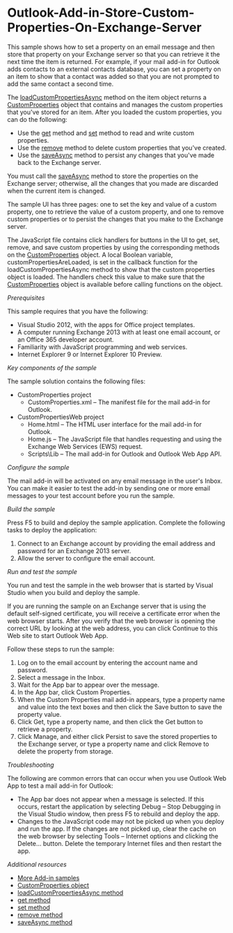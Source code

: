 # Outlook-Add-in-Store-Custom-Properties-On-Exchange-Server
This sample shows how to set a property on an email message and then store that property on your Exchange server so that you can retrieve it the next time the item is returned. For example, if your mail add-in for Outlook adds contacts to an external contacts database, you can set a property on an item to show that a contact was added so that you are not prompted to add the same contact a second time.

The  [loadCustomPropertiesAsync](http://msdn.microsoft.com/library/dfbec151-8ea7-4915-b723-09ea1396a261) method on the item object returns a  [CustomProperties](http://msdn.microsoft.com/library/%2095a69bd6-c4dc-429a-8b27-e2b68f74f3e3) object that contains and manages the custom properties that you've stored for an item. After you loaded the custom properties, you can do the following:

* Use the [get](http://msdn.microsoft.com/library/3ab90551-138a-482d-9d93-4cdb20db193b) method and [set](http://msdn.microsoft.com/library/03a8b253-b681-4a09-b828-80d9cf46ca9d) method to read and write custom properties. 
* Use the [remove](http://msdn.microsoft.com/library/01983beb-766f-4308-9e23-e840e950f7e3) method to delete custom properties that you've created. 
* Use the [saveAsync](http://msdn.microsoft.com/library/690d5aa9-62b5-4e5c-9548-62dfdbb5fa56) method to persist any changes that you've made back to the Exchange server. 

You must call the [saveAsync](http://msdn.microsoft.com/library/690d5aa9-62b5-4e5c-9548-62dfdbb5fa56) method to store the properties on the Exchange server; otherwise, all the changes that you made are discarded when the current item is changed.

The sample UI has three pages: one to set the key and value of a custom property, one to retrieve the value of a custom property, and one to remove custom properties or to persist the changes that you make to the Exchange server.

The JavaScript file contains click handlers for buttons in the UI to get, set, remove, and save custom properties by using the corresponding methods on the [CustomProperties](http://msdn.microsoft.com/library/%2095a69bd6-c4dc-429a-8b27-e2b68f74f3e3) object. A local Boolean variable, customPropertiesAreLoaded, is set in the callback function for the  loadCustomPropertiesAsync method to show that the custom properties object is loaded. The handlers check this value to make sure that the [CustomProperties](http://msdn.microsoft.com/library/%2095a69bd6-c4dc-429a-8b27-e2b68f74f3e3) object is available before calling functions on the object. 

*Prerequisites*

This sample requires that you have the following:

* Visual Studio 2012, with the apps for Office project templates. 
* A computer running Exchange 2013 with at least one email account, or an Office 365 developer account. 
* Familiarity with JavaScript programming and web services. 
* Internet Explorer 9 or Internet Explorer 10 Preview. 

*Key components of the sample*

The sample solution contains the following files:

* CustomProperties project 
  * CustomProperties.xml – The manifest file for the mail add-in for Outlook. 
* CustomPropertiesWeb project
  * Home.html – The HTML user interface for the mail add-in for Outlook. 
  * Home.js – The JavaScript file that handles requesting and using the Exchange Web Services (EWS) request. 
  * Scripts\Lib – The mail add-in for Outlook and Outlook Web App API. 


*Configure the sample*

The mail add-in will be activated on any email message in the user's Inbox. You can make it easier to test the add-in by sending one or more email messages to your test account before you run the sample.

*Build the sample*

Press F5 to build and deploy the sample application. Complete the following tasks to deploy the application:

1. Connect to an Exchange account by providing the email address and password for an Exchange 2013 server. 
2. Allow the server to configure the email account. 

*Run and test the sample*

You run and test the sample in the web browser that is started by Visual Studio when you build and deploy the sample.

If you are running the sample on an Exchange server that is using the default self-signed certificate, you will receive a certificate error when the web browser starts. After you verify that the web browser is opening the correct URL by looking at the web address, you can click Continue to this Web site to start Outlook Web App.

Follow these steps to run the sample:

1. Log on to the email account by entering the account name and password. 
2. Select a message in the Inbox. 
3. Wait for the App bar to appear over the message. 
4. In the App bar, click Custom Properties. 
5. When the Custom Properties mail add-in appears, type a property name and value into the text boxes and then click the Save button to save the property value. 
6. Click Get, type a property name, and then click the Get button to retrieve a property. 
7. Click Manage, and either click Persist to save the stored properties to the Exchange server, or type a property name and click Remove to delete the property from storage. 

*Troubleshooting*

The following are common errors that can occur when you use Outlook Web App to test a mail add-in for Outlook:

* The App bar does not appear when a message is selected. If this occurs, restart the application by selecting Debug – Stop Debugging in the Visual Studio window, then press F5 to rebuild and deploy the app. 
* Changes to the JavaScript code may not be picked up when you deploy and run the app. If the changes are not picked up, clear the cache on the web browser by selecting Tools – Internet options and clicking the Delete… button. Delete the temporary Internet files and then restart the app. 

*Additional resources*

* [More Add-in samples](https://github.com/OfficeDev?utf8=%E2%9C%93&query=-Add-in)
* [CustomProperties object](http://msdn.microsoft.com/library/%2095a69bd6-c4dc-429a-8b27-e2b68f74f3e3)
* [loadCustomPropertiesAsync method](http://msdn.microsoft.com/library/dfbec151-8ea7-4915-b723-09ea1396a261)
* [get method](http://msdn.microsoft.com/library/3ab90551-138a-482d-9d93-4cdb20db193b)
* [set method](http://msdn.microsoft.com/library/03a8b253-b681-4a09-b828-80d9cf46ca9d)
* [remove method](http://msdn.microsoft.com/library/01983beb-766f-4308-9e23-e840e950f7e3)
* [saveAsync method](http://msdn.microsoft.com/library/690d5aa9-62b5-4e5c-9548-62dfdbb5fa56)

